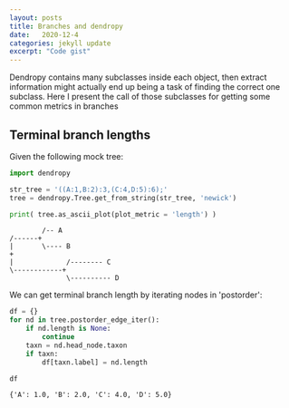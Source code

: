 ```yaml
---
layout: posts
title: Branches and dendropy
date:   2020-12-4
categories: jekyll update
excerpt: "Code gist"
---
```


Dendropy contains many subclasses inside each object, then extract information might actually
end up being a task of finding the correct one subclass. Here I present the call of those subclasses
for getting some common metrics in branches

## Terminal branch lengths

Given the following mock tree:

```python
import dendropy

str_tree = '((A:1,B:2):3,(C:4,D:5):6);'
tree = dendropy.Tree.get_from_string(str_tree, 'newick')

print( tree.as_ascii_plot(plot_metric = 'length') )
```

```
        /-- A
/------+
|       \---- B
+              
|             /-------- C 
\------------+           
              \---------- D
```
We can get terminal branch length by iterating nodes in 'postorder':

```python
df = {}
for nd in tree.postorder_edge_iter():
    if nd.length is None:
        continue
    taxn = nd.head_node.taxon
    if taxn:
        df[taxn.label] = nd.length

df
```

```
{'A': 1.0, 'B': 2.0, 'C': 4.0, 'D': 5.0}
```